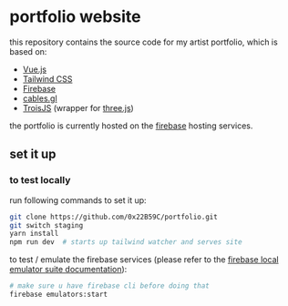 # portfolio website

this repository contains the source code for my artist portfolio, which is based on: 
- [Vue.js](https://vuejs.org/) 
- [Tailwind CSS](https://tailwindcss.com/)
- [Firebase](https://firebase.google.com/)
- [cables.gl](https://cables.gl/)
- [TroisJS](https://github.com/troisjs/trois) (wrapper for [three.js](https://threejs.org/))

the portfolio is currently hosted on the [firebase](https://dokxid-pf.web.app/) hosting services. 

## set it up
### to test locally
run following commands to set it up:
```bash
git clone https://github.com/0x22B59C/portfolio.git
git switch staging
yarn install
npm run dev  # starts up tailwind watcher and serves site
```
to test / emulate the firebase services (please refer to the [firebase local emulator suite documentation](https://firebase.google.com/docs/emulator-suite)):
```bash
# make sure u have firebase cli before doing that
firebase emulators:start 
```